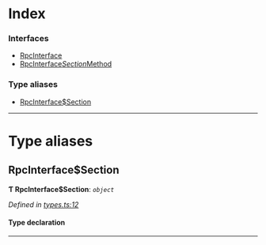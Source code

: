 

# Index

### Interfaces

* [RpcInterface](../interfaces/_types_.rpcinterface.md)
* [RpcInterface$Section$Method](../interfaces/_types_.rpcinterface_section_method.md)

### Type aliases

* [RpcInterface$Section](_types_.md#rpcinterface_section)

---

# Type aliases

<a id="rpcinterface_section"></a>

##  RpcInterface$Section

**Ƭ RpcInterface$Section**: *`object`*

*Defined in [types.ts:12](https://github.com/polkadot-js/api/blob/5f1178f/packages/rpc-core/src/types.ts#L12)*

#### Type declaration

[index: `string`]: [RpcInterface$Section$Method](../interfaces/_types_.rpcinterface_section_method.md)

___

